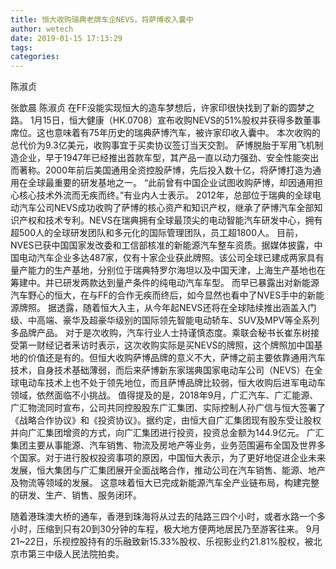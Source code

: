 ```yaml
---
title: 恒大收购瑞典老牌车企NEVS，将萨博收入囊中
author: wetech
date: 2019-01-15 17:13:29
tags: 
categories: 
---
```

陈淑贞
<!-- more -->
张歆晨
陈淑贞
在FF没能实现恒大的造车梦想后，许家印很快找到了新的圆梦之路。
1月15日，恒大健康（HK.0708）宣布收购NEVS的51%股权并获得多数董事席位。这也意味着有75年历史的瑞典萨博汽车，被许家印收入囊中。
本次收购的总代价为9.3亿美元，收购事宜于买卖协议签订当天交割。
萨博脱胎于军用飞机制造企业，早于1947年已经推出首款车型，其产品一直以动力强劲、安全性能突出而著称。2000年前后美国通用全资控股萨博，先后投入数十亿，将萨博打造为通用在全球最重要的研发基地之一。
“此前曾有中国企业试图收购萨博，却因通用担心核心技术外流而无疾而终。”有业内人士表示。
2012年，总部位于瑞典的全球电动汽车公司NEVS成功收购了萨博的核心资产和知识产权，继承了萨博汽车全部知识产权和技术专利。NEVS在瑞典拥有全球最顶尖的电动智能汽车研发中心，拥有超500人的全球研发团队和多元化的国际管理团队，员工超1800人。
目前，NVES已获中国国家发改委和工信部核准的新能源汽车整车资质。据媒体披露，中国电动汽车企业多达487家，仅有十家企业获此牌照。该公司全球已建成两家具有量产能力的生产基地，分别位于瑞典特罗尔海坦以及中国天津，上海生产基地也在筹建中。并已研发两款达到量产条件的纯电动汽车车型。
而早已暴露出对新能源汽车野心的恒大，在与FF的合作无疾而终后，如今显然也看中了NVES手中的新能源牌照。
据透露，随着恒大入主，从今年起NEVS还将在全球陆续推出涵盖入门级、中高端、豪华及超豪华级别的国际领先智能电动轿车、SUV及MPV等全系列多品牌产品。
对于是次收购，汽车行业人士持谨慎态度。乘联会秘书长崔东树接受第一财经记者釆访时表示，这次收购实际是买NEVS的牌照，这个牌照加中国基地的价值还是有的。但恒大收购萨博品牌的意义不大，萨博之前主要依靠通用汽车技术，自身技术基础薄弱，而后来萨博新东家瑞典国家电动车公司（NEVS）在全球电动车技术上也不处于领先地位，而且萨博品牌比较弱，恒大收购后进军电动车领域，依然面临不小挑战。
值得提及的是，2018年9月，广汇汽车、广汇能源、广汇物流同时宣布，公司共同控股股东广汇集团、实际控制人孙广信与恒大签署了《战略合作协议》和《投资协议》。据约定，由恒大自广汇集团现有股东受让股权并向广汇集团增资的方式，向广汇集团进行投资，投资总金额为144.9亿元。
广汇集团主要从事能源、汽车销售、物流及房地产等业务，业务范围遍布全国及世界多个国家。对于进行股权投资事项的原因，中国恒大表示，为了更好地促进企业未来发展，恒大集团与广汇集团展开全面战略合作，推动公司在汽车销售、能源、地产及物流等领域的发展。
这意味着恒大已完成新能源汽车全产业链布局，构建完整的研发、生产、销售、服务闭环。
 
 
随着港珠澳大桥的通车，香港到珠海将从过去的陆路三四个小时，或者水路一个多小时，压缩到只有20到30分钟的车程，极大地方便两地居民乃至游客往来。
9月21~22日，乐视控股持有的乐融致新15.33%股权、乐视影业约21.81%股权，被北京市第三中级人民法院拍卖。
